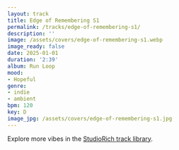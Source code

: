 ```yaml
---
layout: track
title: Edge of Remembering S1
permalink: /tracks/edge-of-remembering-s1/
description: ''
image: /assets/covers/edge-of-remembering-s1.webp
image_ready: false
date: 2025-01-01
duration: '2:39'
album: Run Loop
mood:
- Hopeful
genre:
- indie
- ambient
bpm: 120
key: D
image_jpg: /assets/covers/edge-of-remembering-s1.jpg
---
```


Explore more vibes in the [StudioRich track library](/tracks/).
